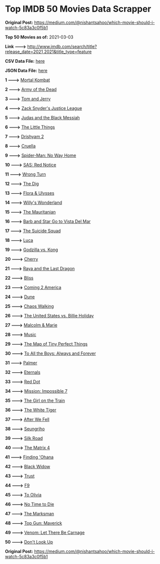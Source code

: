 # Top IMDB 50 Movies Data Scrapper

**Original Post:** https://medium.com/@nishantsahoo/which-movie-should-i-watch-5c83a3c0f5b1

**Top 50 Movies as of:** 2021-03-03

**Link --->** http://www.imdb.com/search/title?release_date=2021,2021&title_type=feature

**CSV Data File:** [here](/Data/data.csv)

**JSON Data File:** [here](/Data/data.json)

**1 --->** [Mortal Kombat](https://www.imdb.com/title/tt0293429/?ref_=adv_li_tt)

**2 --->** [Army of the Dead](https://www.imdb.com/title/tt0993840/?ref_=adv_li_tt)

**3 --->** [Tom and Jerry](https://www.imdb.com/title/tt1361336/?ref_=adv_li_tt)

**4 --->** [Zack Snyder's Justice League](https://www.imdb.com/title/tt12361974/?ref_=adv_li_tt)

**5 --->** [Judas and the Black Messiah](https://www.imdb.com/title/tt9784798/?ref_=adv_li_tt)

**6 --->** [The Little Things](https://www.imdb.com/title/tt10016180/?ref_=adv_li_tt)

**7 --->** [Drishyam 2](https://www.imdb.com/title/tt12361178/?ref_=adv_li_tt)

**8 --->** [Cruella](https://www.imdb.com/title/tt3228774/?ref_=adv_li_tt)

**9 --->** [Spider-Man: No Way Home](https://www.imdb.com/title/tt10872600/?ref_=adv_li_tt)

**10 --->** [SAS: Red Notice](https://www.imdb.com/title/tt4479380/?ref_=adv_li_tt)

**11 --->** [Wrong Turn](https://www.imdb.com/title/tt9110170/?ref_=adv_li_tt)

**12 --->** [The Dig](https://www.imdb.com/title/tt3661210/?ref_=adv_li_tt)

**13 --->** [Flora & Ulysses](https://www.imdb.com/title/tt8521736/?ref_=adv_li_tt)

**14 --->** [Willy's Wonderland](https://www.imdb.com/title/tt8114980/?ref_=adv_li_tt)

**15 --->** [The Mauritanian](https://www.imdb.com/title/tt4761112/?ref_=adv_li_tt)

**16 --->** [Barb and Star Go to Vista Del Mar](https://www.imdb.com/title/tt3797512/?ref_=adv_li_tt)

**17 --->** [The Suicide Squad](https://www.imdb.com/title/tt6334354/?ref_=adv_li_tt)

**18 --->** [Luca](https://www.imdb.com/title/tt12801262/?ref_=adv_li_tt)

**19 --->** [Godzilla vs. Kong](https://www.imdb.com/title/tt5034838/?ref_=adv_li_tt)

**20 --->** [Cherry](https://www.imdb.com/title/tt9130508/?ref_=adv_li_tt)

**21 --->** [Raya and the Last Dragon](https://www.imdb.com/title/tt5109280/?ref_=adv_li_tt)

**22 --->** [Bliss](https://www.imdb.com/title/tt10333426/?ref_=adv_li_tt)

**23 --->** [Coming 2 America](https://www.imdb.com/title/tt6802400/?ref_=adv_li_tt)

**24 --->** [Dune](https://www.imdb.com/title/tt1160419/?ref_=adv_li_tt)

**25 --->** [Chaos Walking](https://www.imdb.com/title/tt2076822/?ref_=adv_li_tt)

**26 --->** [The United States vs. Billie Holiday](https://www.imdb.com/title/tt8521718/?ref_=adv_li_tt)

**27 --->** [Malcolm & Marie](https://www.imdb.com/title/tt12676326/?ref_=adv_li_tt)

**28 --->** [Music](https://www.imdb.com/title/tt7541720/?ref_=adv_li_tt)

**29 --->** [The Map of Tiny Perfect Things](https://www.imdb.com/title/tt11080108/?ref_=adv_li_tt)

**30 --->** [To All the Boys: Always and Forever](https://www.imdb.com/title/tt10676012/?ref_=adv_li_tt)

**31 --->** [Palmer](https://www.imdb.com/title/tt6857376/?ref_=adv_li_tt)

**32 --->** [Eternals](https://www.imdb.com/title/tt9032400/?ref_=adv_li_tt)

**33 --->** [Red Dot](https://www.imdb.com/title/tt11307814/?ref_=adv_li_tt)

**34 --->** [Mission: Impossible 7](https://www.imdb.com/title/tt9603212/?ref_=adv_li_tt)

**35 --->** [The Girl on the Train](https://www.imdb.com/title/tt8907992/?ref_=adv_li_tt)

**36 --->** [The White Tiger](https://www.imdb.com/title/tt6571548/?ref_=adv_li_tt)

**37 --->** [After We Fell](https://www.imdb.com/title/tt13069986/?ref_=adv_li_tt)

**38 --->** [Seungriho](https://www.imdb.com/title/tt12838766/?ref_=adv_li_tt)

**39 --->** [Silk Road](https://www.imdb.com/title/tt7937254/?ref_=adv_li_tt)

**40 --->** [The Matrix 4](https://www.imdb.com/title/tt10838180/?ref_=adv_li_tt)

**41 --->** [Finding 'Ohana](https://www.imdb.com/title/tt10332588/?ref_=adv_li_tt)

**42 --->** [Black Widow](https://www.imdb.com/title/tt3480822/?ref_=adv_li_tt)

**43 --->** [Trust](https://www.imdb.com/title/tt3986420/?ref_=adv_li_tt)

**44 --->** [F9](https://www.imdb.com/title/tt5433138/?ref_=adv_li_tt)

**45 --->** [To Olivia](https://www.imdb.com/title/tt7598106/?ref_=adv_li_tt)

**46 --->** [No Time to Die](https://www.imdb.com/title/tt2382320/?ref_=adv_li_tt)

**47 --->** [The Marksman](https://www.imdb.com/title/tt6902332/?ref_=adv_li_tt)

**48 --->** [Top Gun: Maverick](https://www.imdb.com/title/tt1745960/?ref_=adv_li_tt)

**49 --->** [Venom: Let There Be Carnage](https://www.imdb.com/title/tt7097896/?ref_=adv_li_tt)

**50 --->** [Don't Look Up](https://www.imdb.com/title/tt11286314/?ref_=adv_li_tt)

**Original Post:** https://medium.com/@nishantsahoo/which-movie-should-i-watch-5c83a3c0f5b1
